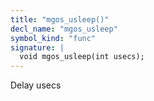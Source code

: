 ```yaml
---
title: "mgos_usleep()"
decl_name: "mgos_usleep"
symbol_kind: "func"
signature: |
  void mgos_usleep(int usecs);
---
```


Delay usecs 

